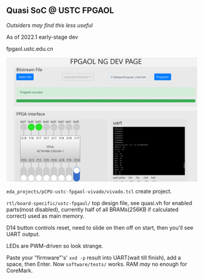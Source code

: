 ## Quasi SoC @ USTC FPGAOL

*Outsiders may find this less useful*

As of 2022.1 early-stage dev

fpgaol.ustc.edu.cn

![](doc/fpgaol.png)

`eda_projects/pCPU-ustc-fpgaol-vivado/vivado.tcl` create project.

`rtl/board-specific/ustc-fpgaol/` top design file, see quasi.vh for enabled parts(most disabled), currently half of all BRAMs(256KB if calculated correct) used as main memory.

D14 button controls reset, need to slide on then off on start, then you'll see UART output.

LEDs are PWM-driven so look strange.

Paste your "firmware"'s' `xxd -p` result into UART(wait till finish), add a space, then Enter. Now `software/tests/` works. RAM *may* no enough for CoreMark. 

